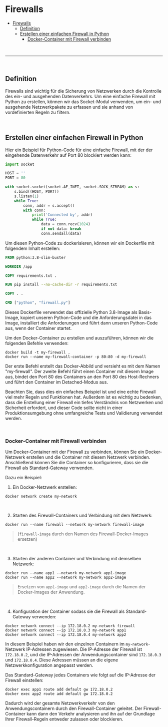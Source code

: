 # Firewalls
- [Firewalls](#firewalls)
  - [Definition](#definition)
  - [Erstellen einer einfachen Firewall in Python](#erstellen-einer-einfachen-firewall-in-python)
    - [Docker-Container mit Firewall verbinden](#docker-container-mit-firewall-verbinden)

<br>
<hr>
<br>

## Definition
Firewalls sind wichtig für die Sicherung von Netzwerken durch die Kontrolle des ein- und ausgehenden Datenverkehrs. Um eine einfache Firewall mit Python zu erstellen, können wir das Socket-Modul verwenden, um ein- und ausgehende Netzwerkpakete zu erfassen und sie anhand von vordefinierten Regeln zu filtern.

<br>

## Erstellen einer einfachen Firewall in Python
Hier ein Beispiel für Python-Code für eine einfache Firewall, mit der der eingehende Datenverkehr auf Port 80 blockiert werden kann:
```python
import socket

HOST = ''
PORT = 80

with socket.socket(socket.AF_INET, socket.SOCK_STREAM) as s:
    s.bind((HOST, PORT))
    s.listen(1)
    while True:
        conn, addr = s.accept()
        with conn:
            print('Connected by', addr)
            while True:
                data = conn.recv(1024)
                if not data: break
                conn.sendall(data)
```

Um diesen Python-Code zu dockerisieren, können wir ein Dockerfile mit folgendem Inhalt erstellen:
```Dockerfile
FROM python:3.8-slim-buster

WORKDIR /app

COPY requirements.txt .

RUN pip install --no-cache-dir -r requirements.txt

COPY . .

CMD ["python", "firewall.py"]
```

Dieses Dockerfile verwendet das offizielle Python 3.8-Image als Basis-Image, kopiert unseren Python-Code und die Anforderungsdatei in das Image, installiert die Anforderungen und führt dann unseren Python-Code aus, wenn der Container startet.

Um den Docker-Container zu erstellen und auszuführen, können wir die folgenden Befehle verwenden:
```command
docker build -t my-firewall .
docker run --name my-firewall-container -p 80:80 -d my-firewall
```
Der erste Befehl erstellt das Docker-Abbild und versieht es mit dem Namen "my-firewall". Der zweite Befehl führt einen Container mit diesem Image aus, bindet den Port 80 des Containers an den Port 80 des Host-Rechners und führt den Container im Detached-Modus aus.

Beachten Sie, dass dies ein einfaches Beispiel ist und eine echte Firewall viel mehr Regeln und Funktionen hat. Außerdem ist es wichtig zu bedenken, dass die Erstellung einer Firewall ein tiefes Verständnis von Netzwerken und Sicherheit erfordert, und dieser Code sollte nicht in einer Produktionsumgebung ohne umfangreiche Tests und Validierung verwendet werden.

<br>

### Docker-Container mit Firewall verbinden
Um Docker-Container mit der Firewall zu verbinden, können Sie ein Docker-Netzwerk erstellen und die Container mit diesem Netzwerk verbinden. Anschließend können Sie die Container so konfigurieren, dass sie die Firewall als Standard-Gateway verwenden.

Dazu ein Beispiel:

1. Ein Docker-Netzwerk erstellen:
```command
docker network create my-network
```
<br>

2. Starten des Firewall-Containers und Verbindung mit dem Netzwerk:
```command
docker run --name firewall --network my-network firewall-image
```

>(`firewall-image` durch den Namen des Firewall-Docker-Images ersetzen)

<br>

3. Starten der anderen Container und Verbindung mit demselben Netzwerk:
```command
docker run --name app1 --network my-network app1-image
docker run --name app2 --network my-network app2-image
```
>Ersetzen von `app1-image` und `app2-image` durch die Namen der Docker-Images der Anwendung.

<br>

4. Konfiguration der Container sodass sie die Firewall als Standard-Gateway verwenden:
```command
docker network connect --ip 172.18.0.2 my-network firewall
docker network connect --ip 172.18.0.3 my-network app1
docker network connect --ip 172.18.0.4 my-network app2
```

In diesem Beispiel haben wir den einzelnen Containern im `my-network`-Netzwerk IP-Adressen zugewiesen. Die IP-Adresse der Firewall ist `172.18.0.2`, und die IP-Adressen der Anwendungscontainer sind `172.18.0.3` und `172.18.0.4`. Diese Adressen müssen an die eigene Netzwerkkonfiguration angepasst werden.

Das Standard-Gateway jedes Containers wie folgt auf die IP-Adresse der Firewall einstellen:
```command
docker exec app1 route add default gw 172.18.0.2
docker exec app2 route add default gw 172.18.0.2
```
Dadurch wird der gesamte Netzwerkverkehr von den Anwendungscontainern durch den Firewall-Container geleitet. Der Firewall-Container kann dann den Verkehr analysieren und ihn auf der Grundlage Ihrer Firewall-Regeln entweder zulassen oder blockieren.